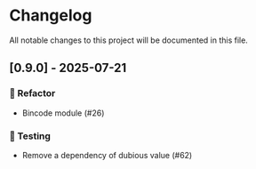 # Changelog

All notable changes to this project will be documented in this file.

## [0.9.0] - 2025-07-21

### 🚜 Refactor

- Bincode module (#26)

### 🧪 Testing

- Remove a dependency of dubious value (#62)


